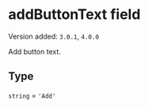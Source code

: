 # addButtonText field

Version added: `3.0.1`, `4.0.0`

Add button text.

## Type

`string` = `'Add'`
